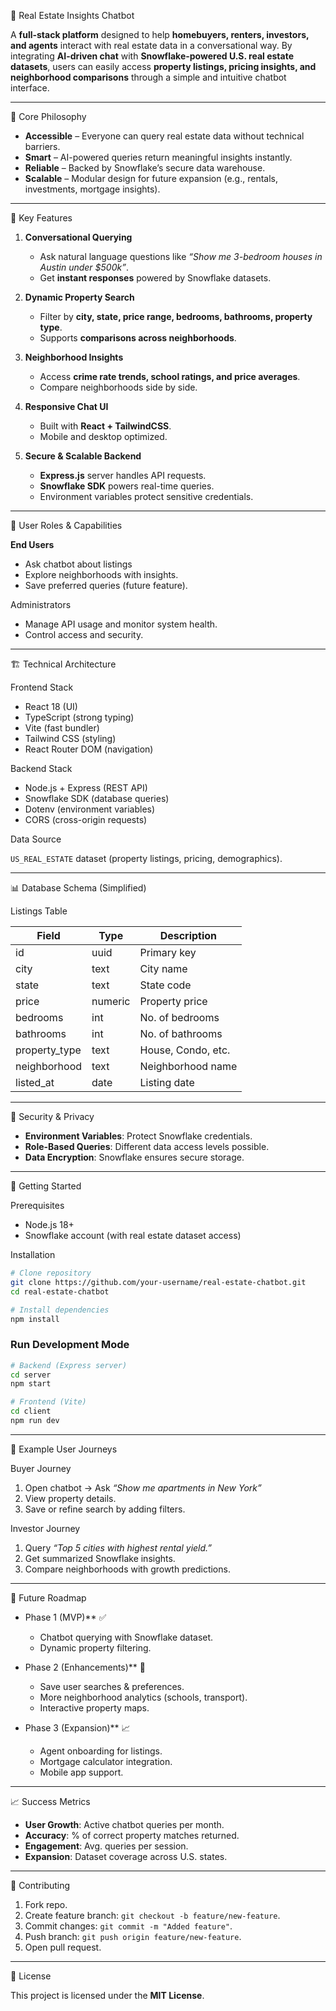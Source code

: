 

🏡 Real Estate Insights Chatbot

A **full-stack platform** designed to help **homebuyers, renters, investors, and agents** interact with real estate data in a conversational way.
By integrating **AI-driven chat** with **Snowflake-powered U.S. real estate datasets**, users can easily access **property listings, pricing insights, and neighborhood comparisons** through a simple and intuitive chatbot interface.

---

🌟 Core Philosophy

* **Accessible** – Everyone can query real estate data without technical barriers.
* **Smart** – AI-powered queries return meaningful insights instantly.
* **Reliable** – Backed by Snowflake’s secure data warehouse.
* **Scalable** – Modular design for future expansion (e.g., rentals, investments, mortgage insights).

---

🎯 Key Features

1. **Conversational Querying**

   * Ask natural language questions like *“Show me 3-bedroom houses in Austin under \$500k”*.
   * Get **instant responses** powered by Snowflake datasets.

2. **Dynamic Property Search**

   * Filter by **city, state, price range, bedrooms, bathrooms, property type**.
   * Supports **comparisons across neighborhoods**.

3. **Neighborhood Insights**

   * Access **crime rate trends, school ratings, and price averages**.
   * Compare neighborhoods side by side.

4. **Responsive Chat UI**

   * Built with **React + TailwindCSS**.
   * Mobile and desktop optimized.

5. **Secure & Scalable Backend**

   * **Express.js** server handles API requests.
   * **Snowflake SDK** powers real-time queries.
   * Environment variables protect sensitive credentials.

---

👥 User Roles & Capabilities

**End Users**

* Ask chatbot about listings
* Explore neighborhoods with insights.
* Save preferred queries (future feature).


Administrators

* Manage API usage and monitor system health.
* Control access and security.

---

🏗️ Technical Architecture

Frontend Stack

* React 18 (UI)
* TypeScript (strong typing)
* Vite (fast bundler)
* Tailwind CSS (styling)
* React Router DOM (navigation)

Backend Stack

* Node.js + Express (REST API)
* Snowflake SDK (database queries)
* Dotenv (environment variables)
* CORS (cross-origin requests)

Data Source

`US_REAL_ESTATE` dataset (property listings, pricing, demographics).

---

📊 Database Schema (Simplified)

Listings Table

| Field          | Type    | Description        |
| -------------- | ------- | ------------------ |
| id             | uuid    | Primary key        |
| city           | text    | City name          |
| state          | text    | State code         |
| price          | numeric | Property price     |
| bedrooms       | int     | No. of bedrooms    |
| bathrooms      | int     | No. of bathrooms   |
| property\_type | text    | House, Condo, etc. |
| neighborhood   | text    | Neighborhood name  |
| listed\_at     | date    | Listing date       |

---

🔐 Security & Privacy

* **Environment Variables**: Protect Snowflake credentials.
* **Role-Based Queries**: Different data access levels possible.
* **Data Encryption**: Snowflake ensures secure storage.

---

🚀 Getting Started

Prerequisites

* Node.js 18+
* Snowflake account (with real estate dataset access)

Installation

```bash
# Clone repository
git clone https://github.com/your-username/real-estate-chatbot.git
cd real-estate-chatbot

# Install dependencies
npm install
```

### Run Development Mode

```bash
# Backend (Express server)
cd server
npm start

# Frontend (Vite)
cd client
npm run dev
```

---

📱 Example User Journeys

Buyer Journey

1. Open chatbot → Ask *“Show me apartments in New York”*
2. View property details.
3. Save or refine search by adding filters.

Investor Journey

1. Query *“Top 5 cities with highest rental yield.”*
2. Get summarized Snowflake insights.
3. Compare neighborhoods with growth predictions.

---

🔮 Future Roadmap

* Phase 1 (MVP)** ✅

  * Chatbot querying with Snowflake dataset.
  * Dynamic property filtering.

* Phase 2 (Enhancements)** 🚧

  * Save user searches & preferences.
  * More neighborhood analytics (schools, transport).
  * Interactive property maps.

* Phase 3 (Expansion)** 📈

  * Agent onboarding for listings.
  * Mortgage calculator integration.
  * Mobile app support.

---

📈 Success Metrics

* **User Growth**: Active chatbot queries per month.
* **Accuracy**: % of correct property matches returned.
* **Engagement**: Avg. queries per session.
* **Expansion**: Dataset coverage across U.S. states.

---

🤝 Contributing

1. Fork repo.
2. Create feature branch: `git checkout -b feature/new-feature`.
3. Commit changes: `git commit -m "Added feature"`.
4. Push branch: `git push origin feature/new-feature`.
5. Open pull request.

---

📄 License

This project is licensed under the **MIT License**.
